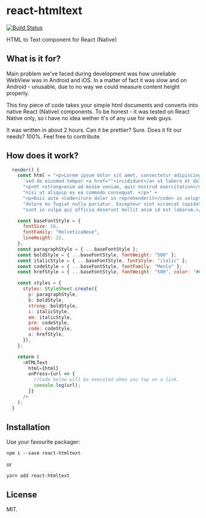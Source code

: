 # react-htmltext
[![Build Status](https://travis-ci.org/GaborWnuk/react-htmltext.svg?branch=master)](https://travis-ci.org/GaborWnuk/react-htmltext)

HTML to Text component for React (Native)

## What is it for?
Main problem we've faced during development was how unreliable WebView was in Android and iOS. In a matter of fact it was slow and on Android - unusable, due to no way we could measure content height properly.

This tiny piece of code takes your simple html documents and converts into native React (Native) components. To be honest - it was tested on React Native only, so i have no idea wether it's of any use for web guys.

It was written in about 2 hours. Can it be prettier? Sure. Does it fit our needs? 100%. Feel free to contribute.

## How does it work?

```javascript
  render() {
    const html = "<p>Lorem ipsum dolor sit amet, consectetur adipiscing elit, " +
      'sed do eiusmod tempor <a href="">incididunt</a> ut labore et dolore magna aliqua.</p>' +
      "<p>Ut <strong>enim ad minim veniam, quis nostrud exercitation</strong> ullamco laboris " +
      "nisi ut aliquip ex ea commodo consequat. </p>" +
      "<p>Duis aute <code>irure dolor in reprehenderit</code> in voluptate velit esse cillum" +
      "dolore eu fugiat nulla pariatur. Excepteur sint occaecat cupidatat non proident, " +
      "sunt in culpa qui officia deserunt mollit anim id est laborum.</p>";

    const baseFontStyle = {
      fontSize: 16,
      fontFamily: "HelveticaNeue",
      lineHeight: 22,
    };
    const paragraphStyle = { ...baseFontStyle };
    const boldStyle = { ...baseFontStyle, fontWeight: "500" };
    const italicStyle = { ...baseFontStyle, fontStyle: "italic" };
    const codeStyle = { ...baseFontStyle, fontFamily: "Menlo" };
    const hrefStyle = { ...baseFontStyle, fontWeight: "500", color: "#007AFF" };

    const styles = {
      styles: StyleSheet.create({
        p: paragraphStyle,
        b: boldStyle,
        strong: boldStyle,
        i: italicStyle,
        em: italicStyle,
        pre: codeStyle,
        code: codeStyle,
        a: hrefStyle,
      }),
    };

    return (
      <HTMLText
        html={html}
        onPress={url => {
          //Code below will be executed when you tap on a link.
          console.log(url);
        }}
      />
    );
  }
```

## Installation

Use your favourite packager:

```
npm i --save react-htmltext
```

or

```
yarn add react-htmltext
```

## License
MIT.
